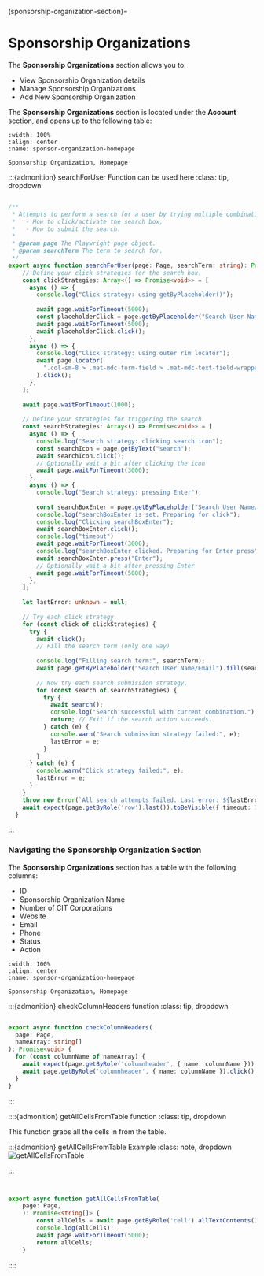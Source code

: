 
(sponsorship-organization-section)=
# Sponsorship Organizations


The **Sponsorship Organizations** section allows you to:

- View Sponsorship Organization details
- Manage Sponsorship Organizations
- Add New Sponsorship Organization


The **Sponsorship Organizations** section is located under the **Account** section, and opens up to the following table:


```{lazyfigure} ../../_static/solo_app/Universal/view-sponsorship-organization/Main/sponsorship-organization-homepage.webp
:width: 100%
:align: center
:name: sponsor-organization-homepage

Sponsorship Organization, Homepage
```

:::{admonition} searchForUser Function can be used here
:class: tip, dropdown

```ts

/**
 * Attempts to perform a search for a user by trying multiple combinations of:
 *   - How to click/activate the search box,
 *   - How to submit the search.
 *
 * @param page The Playwright page object.
 * @param searchTerm The term to search for.
 */
export async function searchForUser(page: Page, searchTerm: string): Promise<void> {
    // Define your click strategies for the search box.
    const clickStrategies: Array<() => Promise<void>> = [
      async () => {
        console.log("Click strategy: using getByPlaceholder()");
  
        await page.waitForTimeout(5000);
        const placeholderClick = page.getByPlaceholder("Search User Name/Email")
        await page.waitForTimeout(5000);
        await placeholderClick.click();
      },
      async () => {
        console.log("Click strategy: using outer rim locator");
        await page.locator(
          ".col-sm-8 > .mat-mdc-form-field > .mat-mdc-text-field-wrapper > .mat-mdc-form-field-flex > .mat-mdc-form-field-infix"
        ).click();
      },
    ];
  
    await page.waitForTimeout(1000);
  
    // Define your strategies for triggering the search.
    const searchStrategies: Array<() => Promise<void>> = [
      async () => {
        console.log("Search strategy: clicking search icon");
        const searchIcon = page.getByText("search");
        await searchIcon.click();
        // Optionally wait a bit after clicking the icon
        await page.waitForTimeout(3000);
      },
      async () => {
        console.log("Search strategy: pressing Enter");
  
        const searchBoxEnter = page.getByPlaceholder("Search User Name/Email");
        console.log("searchBoxEnter is set. Preparing for click");
        console.log("Clicking searchBoxEnter");
        await searchBoxEnter.click();
        console.log("timeout")
        await page.waitForTimeout(3000);
        console.log("searchBoxEnter clicked. Preparing for Enter press");
        await searchBoxEnter.press("Enter");
        // Optionally wait a bit after pressing Enter
        await page.waitForTimeout(5000);
      },
    ];
  
    let lastError: unknown = null;
  
    // Try each click strategy.
    for (const click of clickStrategies) {
      try {
        await click();
        // Fill the search term (only one way)
  
        console.log("Filling search term:", searchTerm);
        await page.getByPlaceholder("Search User Name/Email").fill(searchTerm);
  
        // Now try each search submission strategy.
        for (const search of searchStrategies) {
          try {
            await search();
            console.log("Search successful with current combination.");
            return; // Exit if the search action succeeds.
          } catch (e) {
            console.warn("Search submission strategy failed:", e);
            lastError = e;
          }
        }
      } catch (e) {
        console.warn("Click strategy failed:", e);
        lastError = e;
      }
    }
    throw new Error(`All search attempts failed. Last error: ${lastError}`);
    await expect(page.getByRole('row').last()).toBeVisible({ timeout: 10000 });
  }

```

:::



### Navigating the Sponsorship Organization Section

The **Sponsorship Organizations** section has a table with the following columns:

- ID
- Sponsorship Organization Name
- Number of CIT Corporations
- Website
- Email
- Phone
- Status
- Action


```{lazyfigure} ../../_static/solo_app/Universal/view-sponsorship-organization/Main/sponsorship-organization-homepage-table-columns.webp
:width: 100%
:align: center
:name: sponsor-organization-homepage

Sponsorship Organization, Homepage
``` 



:::{admonition} checkColumnHeaders function
:class: tip, dropdown

```ts

export async function checkColumnHeaders(
  page: Page,
  nameArray: string[]
): Promise<void> {
  for (const columnName of nameArray) {
    await expect(page.getByRole('columnheader', { name: columnName })).toBeVisible();
    await page.getByRole('columnheader', { name: columnName }).click();
  }
}

```
:::


::::{admonition} getAllCellsFromTable function
:class: tip, dropdown

This function grabs all the cells in from the table. 

:::{admonition} getAllCellsFromTable Example
:class: note, dropdown
![getAllCellsFromTable](../../_static/dev/Account/sponsorship-organization/all-table-fields-highlighted.png)

:::

```ts


export async function getAllCellsFromTable(
    page: Page,
    ): Promise<string[]> {  
        const allCells = await page.getByRole('cell').allTextContents();
        console.log(allCells);
        await page.waitForTimeout(5000);
        return allCells;
    }

```
::::

```{include} sponsorship-account-sections/view-sponsorship-account.md
```



```{include} sponsorship-account-sections/subsections/tabs-explained.md
```
